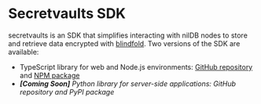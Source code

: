# Secretvaults SDK

secretvaults is an SDK that simplifies interacting with nilDB nodes to store and retrieve data encrypted with [blindfold](/build/private-storage/blindfold). Two versions of the SDK are available:

- TypeScript library for web and Node.js environments: [GitHub repository](https://github.com/NillionNetwork/secretvaults-ts) and [NPM package](https://www.npmjs.com/package/@nillion/secretvaults)
- **_[Coming Soon]_** *Python library for server-side applications: GitHub repository and PyPI package*
